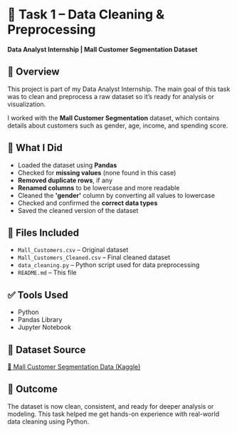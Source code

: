 
# 🧹 Task 1 – Data Cleaning & Preprocessing  
**Data Analyst Internship | Mall Customer Segmentation Dataset**

## 📌 Overview  
This project is part of my Data Analyst Internship. The main goal of this task was to clean and preprocess a raw dataset so it’s ready for analysis or visualization.

I worked with the **Mall Customer Segmentation** dataset, which contains details about customers such as gender, age, income, and spending score.

## 🔧 What I Did  
- Loaded the dataset using **Pandas**
- Checked for **missing values** (none found in this case)
- **Removed duplicate rows**, if any
- **Renamed columns** to be lowercase and more readable
- Cleaned the **'gender'** column by converting all values to lowercase
- Checked and confirmed the **correct data types**
- Saved the cleaned version of the dataset

## 📂 Files Included  
- `Mall_Customers.csv` – Original dataset  
- `Mall_Customers_Cleaned.csv` – Final cleaned dataset  
- `data_cleaning.py` – Python script used for data preprocessing  
- `README.md` – This file  

## ✅ Tools Used  
- Python  
- Pandas Library  
- Jupyter Notebook 

## 📁 Dataset Source  
[🔗 Mall Customer Segmentation Data (Kaggle)](https://www.kaggle.com/datasets/vjchoudhary7/customer-segmentation-tutorial-in-python)

## 🚀 Outcome  
The dataset is now clean, consistent, and ready for deeper analysis or modeling. This task helped me get hands-on experience with real-world data cleaning using Python.
